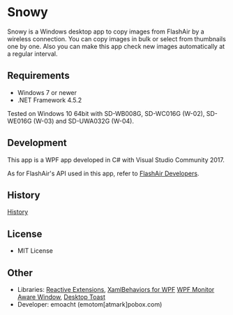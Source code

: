 ﻿# Snowy

Snowy is a Windows desktop app to copy images from FlashAir by a wireless connection. You can copy images in bulk or select from thumbnails one by one. Also you can make this app check new images automatically at a regular interval.

## Requirements

 * Windows 7 or newer
 * .NET Framework 4.5.2

Tested on Windows 10 64bit with SD-WB008G, SD-WC016G (W-02), SD-WE016G (W-03) and SD-UWA032G (W-04).

## Development

This app is a WPF app developed in C# with Visual Studio Community 2017.

As for FlashAir's API used in this app, refer to [FlashAir Developers][1].

## History

[History](HISTORY.md)

## License

 - MIT License

## Other

 - Libraries: [Reactive Extensions][2], [XamlBehaviors for WPF][3] [WPF Monitor Aware Window][4], [Desktop Toast][5]
 - Developer: emoacht (emotom[atmark]pobox.com)

[1]: https://www.flashair-developers.com/en/
[2]: https://github.com/dotnet/reactive
[3]: https://github.com/microsoft/XamlBehaviorsWpf
[4]: https://github.com/emoacht/WpfMonitorAware
[5]: https://github.com/emoacht/DesktopToast
